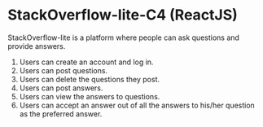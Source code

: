 # StackOverflow-lite-C4 (ReactJS)



StackOverflow-lite is a platform where people can ask questions and provide answers.

1. Users can create an account and log in.
2. Users can post questions.
3. Users can delete the questions they post.
4. Users can post answers.
5. Users can view the answers to questions.
6. Users can accept an answer out of all the answers to his/her question as the preferred answer.
